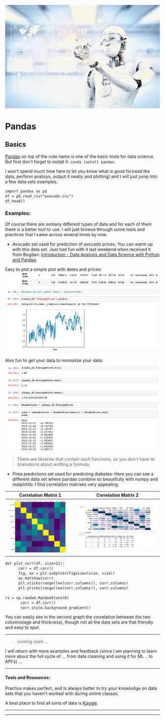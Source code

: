 ![robo](/images/robo22.jpeg)

# Pandas 

## Basics 

[Pandas](https://pandas.pydata.org/) on top of the cute name is one of the basic tools for data science. But first don't forget to install it: `conda install pandas`.

I won't spend much time here to let you know what is good for(read the data, perform analisys, output it neatly and plotting)  and I will just jump into a few data sets examples. 


    import pandas as pd
    df = pd.read_csv("avocado.csv")
    df.head()


### Examples: 

Of course there are somany different types of data and for each of them there is a better tool to use. I will just browse through some tools and practices that I came across several times by now. 

* Avocado set used for prediction of avocado prices:
You can warm up with this data set. Just had fun with it last weekend when received it from Bogdan: [Introduction - Data Analysis and Data Science with Python and Pandas](https://youtu.be/nLw1RNvfElg)

Easy to plot a simple plot with dates and prices:
![pandas](/images/pandas1.png)

Also fun to get your data to normalize your data: 
![pandas](/images/datanormalizer.png)

> There are libraries that contain such functions, so you don't have to brainstorm about writting a formula.

* Pima predictions set used for predicting diabetes:
Here you can see a different data set where pandas combine so beautifully with numpy and matplotlib: I find correlation matrixes very appealing. 


Correlation Matrix 1 | Correlation Matrix 2
-------------------  | --------------------
![pandas](/images/correlmatrix2.png) | ![pandas](/images/correlmatrix3.png)

    def plot_corr(df, size=11):
          corr = df.corr()
          fig, ax = plt.subplots(figsize=(size, size))
          ax.matshow(corr)
          plt.xticks(range(len(corr.columns)), corr.columns)
          plt.yticks(range(len(corr.columns)), corr.columns)

    rs = np.random.RandomState(0)
           corr = df.corr()
           corr.style.background_gradient()
           

You can easily see in the second graph the correlation between the two columns(age and thickness), though not all the data sets are that friendly and easy to spot. 

_________________________
> coming soon ... 

I will return with more examples and feedback (since I am planning to learn more about the full cycle of ... from data cleaning and using it for ML .. to API's) ... 

-----------------------------------

#### Tools and Resources: 

Practice makes perfect, and is always better to try your knowledge on data sets that you haven't worked with during online classes. 

A best place to find all sorts of data is [Kaggle](https://www.kaggle.com/).

-------------------
-------------------



